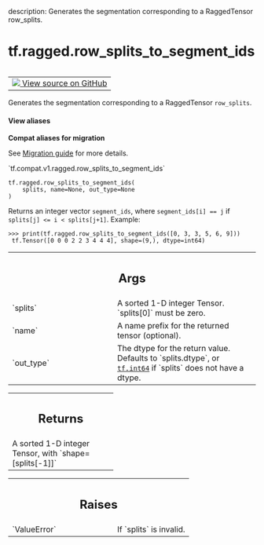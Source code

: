 description: Generates the segmentation corresponding to a RaggedTensor row_splits.

<div itemscope itemtype="http://developers.google.com/ReferenceObject">
<meta itemprop="name" content="tf.ragged.row_splits_to_segment_ids" />
<meta itemprop="path" content="Stable" />
</div>

# tf.ragged.row_splits_to_segment_ids

<!-- Insert buttons and diff -->

<table class="tfo-notebook-buttons tfo-api nocontent" align="left">
<td>
  <a target="_blank" href="https://github.com/tensorflow/tensorflow/blob/r2.4/tensorflow/python/ops/ragged/segment_id_ops.py#L34-L73">
    <img src="https://www.tensorflow.org/images/GitHub-Mark-32px.png" />
    View source on GitHub
  </a>
</td>
</table>



Generates the segmentation corresponding to a RaggedTensor `row_splits`.

<section class="expandable">
  <h4 class="showalways">View aliases</h4>
  <p>
<b>Compat aliases for migration</b>
<p>See
<a href="https://www.tensorflow.org/guide/migrate">Migration guide</a> for
more details.</p>
<p>`tf.compat.v1.ragged.row_splits_to_segment_ids`</p>
</p>
</section>

<pre class="devsite-click-to-copy prettyprint lang-py tfo-signature-link">
<code>tf.ragged.row_splits_to_segment_ids(
    splits, name=None, out_type=None
)
</code></pre>



<!-- Placeholder for "Used in" -->

Returns an integer vector `segment_ids`, where `segment_ids[i] == j` if
`splits[j] <= i < splits[j+1]`.  Example:

```
>>> print(tf.ragged.row_splits_to_segment_ids([0, 3, 3, 5, 6, 9]))
 tf.Tensor([0 0 0 2 2 3 4 4 4], shape=(9,), dtype=int64)
```

<!-- Tabular view -->
 <table class="responsive fixed orange">
<colgroup><col width="214px"><col></colgroup>
<tr><th colspan="2"><h2 class="add-link">Args</h2></th></tr>

<tr>
<td>
`splits`
</td>
<td>
A sorted 1-D integer Tensor.  `splits[0]` must be zero.
</td>
</tr><tr>
<td>
`name`
</td>
<td>
A name prefix for the returned tensor (optional).
</td>
</tr><tr>
<td>
`out_type`
</td>
<td>
The dtype for the return value.  Defaults to `splits.dtype`,
or <a href="../../tf.md#int64"><code>tf.int64</code></a> if `splits` does not have a dtype.
</td>
</tr>
</table>



<!-- Tabular view -->
 <table class="responsive fixed orange">
<colgroup><col width="214px"><col></colgroup>
<tr><th colspan="2"><h2 class="add-link">Returns</h2></th></tr>
<tr class="alt">
<td colspan="2">
A sorted 1-D integer Tensor, with `shape=[splits[-1]]`
</td>
</tr>

</table>



<!-- Tabular view -->
 <table class="responsive fixed orange">
<colgroup><col width="214px"><col></colgroup>
<tr><th colspan="2"><h2 class="add-link">Raises</h2></th></tr>

<tr>
<td>
`ValueError`
</td>
<td>
If `splits` is invalid.
</td>
</tr>
</table>

